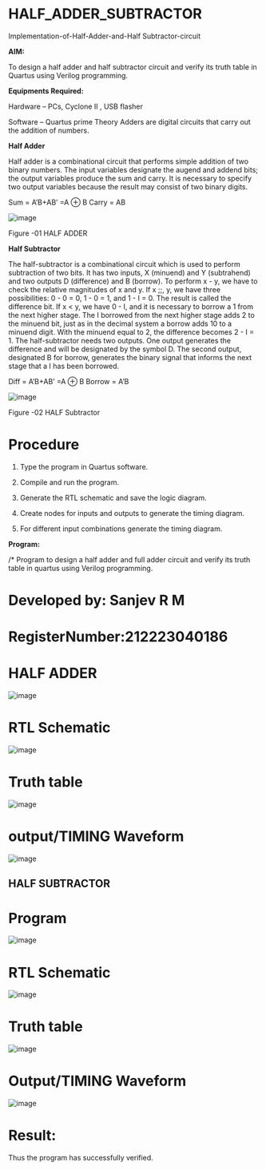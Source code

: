 # HALF_ADDER_SUBTRACTOR

Implementation-of-Half-Adder-and-Half Subtractor-circuit

**AIM:**

To design a half adder and half subtractor circuit and verify its truth table in Quartus using Verilog programming.

**Equipments Required:**

Hardware – PCs, Cyclone II , USB flasher 

Software – Quartus prime Theory Adders are digital circuits that carry out the addition of numbers.

**Half Adder**

Half adder is a combinational circuit that performs simple addition of two binary numbers. The input variables designate the augend and addend bits; the output variables produce the sum and carry. It is necessary to specify two output variables because the result may consist of two binary digits.

Sum = A’B+AB’ =A ⊕ B Carry = AB

![image](https://github.com/naavaneetha/HALF_ADDER_SUBTRACTOR/assets/154305477/bd4a0b2c-cdbc-4184-ab08-81578f121e1f)

Figure -01 HALF ADDER

**Half Subtractor**

The half-subtractor is a combinational circuit which is used to perform subtraction of two bits. It has two inputs, X (minuend) and Y (subtrahend) and two outputs D (difference) and B (borrow). To perform x - y, we have to check the relative magnitudes of x and y. If x ;;, y, we have three possibilities: 0 - 0 = 0, 1 - 0 = 1, and 1 - I = 0. The result is called the difference bit. If x < y, we have 0 - I, and it is necessary to borrow a 1 from the next higher stage. The I borrowed from the next higher stage adds 2 to the minuend bit, just as in the decimal system a borrow adds 10 to a minuend digit. With the minuend equal to 2, the difference becomes 2 - I = 1. The half-subtractor needs two outputs. One output generates the difference and will be designated by the symbol D. The second output, designated B for borrow, generates the binary signal that informs the next stage that a I has been borrowed. 

Diff = A’B+AB’ =A ⊕ B
Borrow = A’B

 ![image](https://github.com/naavaneetha/HALF_ADDER_SUBTRACTOR/assets/154305477/d76b099c-513f-4e7c-843a-e2fd028a531a)

Figure -02 HALF Subtractor

# Procedure

1.	Type the program in Quartus software.

2.	Compile and run the program.

3.	Generate the RTL schematic and save the logic diagram.

4.	Create nodes for inputs and outputs to generate the timing diagram.

5.	For different input combinations generate the timing diagram.


**Program:**

/* Program to design a half adder and full adder circuit and verify its truth table in quartus using Verilog programming.

# Developed by: Sanjev R M

# RegisterNumber:212223040186
# HALF ADDER
![image](https://github.com/sanjevrm/HALF_ADDER_SUBTRACTOR/assets/155142423/01443c66-be63-4ee3-bda9-8a8fe2887256)

# RTL Schematic
![image](https://github.com/sanjevrm/HALF_ADDER_SUBTRACTOR/assets/155142423/7dd5d579-294d-49e4-8cd3-55403584ece4)

# Truth table
![image](https://github.com/sanjevrm/HALF_ADDER_SUBTRACTOR/assets/155142423/14a828e8-1413-4504-9f80-d120e25cf1ab)


# output/TIMING Waveform
![image](https://github.com/sanjevrm/HALF_ADDER_SUBTRACTOR/assets/155142423/308de63c-e2f2-4dfb-b78f-057ce0d2f2a3)

## HALF SUBTRACTOR
# Program
![image](https://github.com/sanjevrm/HALF_ADDER_SUBTRACTOR/assets/155142423/e1050f20-8564-4596-9a67-4c9d04b22479)

# RTL Schematic
![image](https://github.com/sanjevrm/HALF_ADDER_SUBTRACTOR/assets/155142423/6d6c5cb2-acb6-45ee-bef3-20cb0e7bee95)

# Truth table
![image](https://github.com/sanjevrm/HALF_ADDER_SUBTRACTOR/assets/155142423/befc0f79-3d5a-4426-ae03-baa2bd0204a1)

# Output/TIMING Waveform
![image](https://github.com/sanjevrm/HALF_ADDER_SUBTRACTOR/assets/155142423/ab87c9b0-be0b-46f0-a749-12c08fa50c08)

# Result:
Thus the program has successfully verified.
